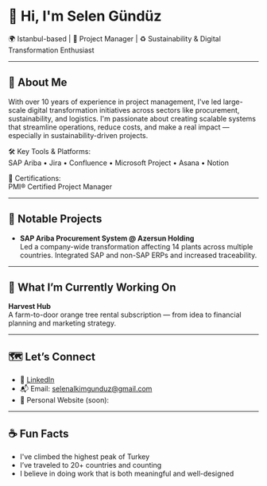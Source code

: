 # 👋 Hi, I'm Selen Gündüz

🌍 Istanbul-based | 🎯 Project Manager | ♻️ Sustainability & Digital Transformation Enthusiast

---

## 🚀 About Me

With over 10 years of experience in project management, I've led large-scale digital transformation initiatives across sectors like procurement, sustainability, and logistics. I'm passionate about creating scalable systems that streamline operations, reduce costs, and make a real impact — especially in sustainability-driven projects.

🛠️ Key Tools & Platforms:  
SAP Ariba • Jira • Confluence • Microsoft Project • Asana • Notion  

📌 Certifications:  
PMI® Certified Project Manager  


---

## 💼 Notable Projects

- **SAP Ariba Procurement System @ Azersun Holding**  
  Led a company-wide transformation affecting 14 plants across multiple countries. Integrated SAP and non-SAP ERPs and increased traceability.

---

## 🧩 What I’m Currently Working On

 **Harvest Hub**  
  A farm-to-door orange tree rental subscription — from idea to financial planning and marketing strategy.

---

## 🗺️ Let’s Connect

- 💼 [LinkedIn](https://www.linkedin.com/in/selen-alk%C4%B1m-gunduz-447b9543/?originalSubdomain=tr)  
- 📬 Email: selenalkimgunduz@gmail.com
- 🌱 Personal Website (soon):

---

## ☕ Fun Facts

- I've climbed the highest peak of Turkey
- I’ve traveled to 20+ countries and counting  
- I believe in doing work that is both meaningful and well-designed



